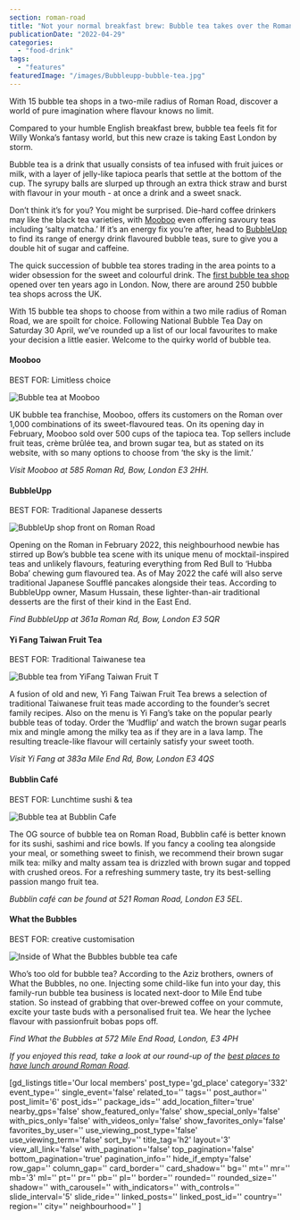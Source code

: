 ```yaml
---
section: roman-road
title: "Not your normal breakfast brew: Bubble tea takes over the Roman"
publicationDate: "2022-04-29"
categories: 
  - "food-drink"
tags: 
  - "features"
featuredImage: "/images/Bubbleupp-bubble-tea.jpg"
---
```


With 15 bubble tea shops in a two-mile radius of Roman Road, discover a world of pure imagination where flavour knows no limit. 

Compared to your humble English breakfast brew, bubble tea feels fit for Willy Wonka’s fantasy world, but this new craze is taking East London by storm. 

Bubble tea is a drink that usually consists of tea infused with fruit juices or milk, with a layer of jelly-like tapioca pearls that settle at the bottom of the cup. The syrupy balls are slurped up through an extra thick straw and burst with flavour in your mouth - at once a drink and a sweet snack.

Don’t think it’s for you? You might be surprised. Die-hard coffee drinkers may like the black tea varieties, with [Mooboo](https://romanroadlondon.com/mooboo-bubble-tea-open/) even offering savoury teas including ‘salty matcha.’ If it’s an energy fix you’re after, head to [BubbleUpp](https://romanroadlondon.com/bubbleupp-bubble-tea-open/) to find its range of energy drink flavoured bubble teas, sure to give you a double hit of sugar and caffeine.   

The quick succession of bubble tea stores trading in the area points to a wider obsession for the sweet and colourful drink. The [first bubble tea shop](https://www.bbc.co.uk/news/magazine-28640188#:~:text=Assad%20Khan%2C%20a%20former%20investment%20banker%2C%20opened%20the%20UK%27s%20first%20bubble%20tea%20shop%20in%20Soho%2C%20London%2C%20in%202011.) opened over ten years ago in London. Now, there are around 250 bubble tea shops across the UK.

With 15 bubble tea shops to choose from within a two mile radius of Roman Road, we are spoilt for choice. Following National Bubble Tea Day on Saturday 30 April, we’ve rounded up a list of our local favourites to make your decision a little easier. Welcome to the quirky world of bubble tea.

#### Mooboo

BEST FOR: Limitless choice

![Bubble tea at Mooboo](/images/mooboo-bubble-tea-1024x683.jpg)

UK bubble tea franchise, Mooboo, offers its customers on the Roman over 1,000 combinations of its sweet-flavoured teas. On its opening day in February, Mooboo sold over 500 cups of the tapioca tea. Top sellers include fruit teas, crème brûlée tea, and brown sugar tea, but as stated on its website, with so many options to choose from ‘the sky is the limit.’   

_Visit Mooboo at 585 Roman Rd, Bow, London E3 2HH._

#### BubbleUpp

BEST FOR: Traditional Japanese desserts

![BubbleUp shop front on Roman Road](/images/bubble-up-shop-1024x683.jpg)

Opening on the Roman in February 2022, this neighbourhood newbie has stirred up Bow’s bubble tea scene with its unique menu of mocktail-inspired teas and unlikely flavours, featuring everything from Red Bull to ‘Hubba Boba’ chewing gum flavoured tea. As of May 2022 the café will also serve traditional Japanese Soufflé pancakes alongside their teas. According to BubbleUpp owner, Masum Hussain, these lighter-than-air traditional desserts are the first of their kind in the East End.

_Find BubbleUpp at 361a Roman Rd, Bow, London E3 5QR_

#### Yi Fang Taiwan Fruit Tea

BEST FOR: Traditional Taiwanese tea 

![Bubble tea from YiFang Taiwan Fruit T](/images/yifang-bubble-tea-1024x683.jpg)

A fusion of old and new, Yi Fang Taiwan Fruit Tea brews a selection of traditional Taiwanese fruit teas made according to the founder’s secret family recipes. Also on the menu is Yi Fang’s take on the popular pearly bubble teas of today. Order the ‘Mudflip’ and watch the brown sugar pearls mix and mingle among the milky tea as if they are in a lava lamp. The resulting treacle-like flavour will certainly satisfy your sweet tooth. 

_Visit Yi Fang at 383a Mile End Rd, Bow, London E3 4QS_

#### Bubblin Café

BEST FOR: Lunchtime sushi & tea

![Bubble tea at Bubblin Cafe](/images/bubblin-cafe-bubble-tea-1024x683.jpg)

The OG source of bubble tea on Roman Road, Bubblin café is better known for its sushi, sashimi and rice bowls. If you fancy a cooling tea alongside your meal, or something sweet to finish, we recommend their brown sugar milk tea: milky and malty assam tea is drizzled with brown sugar and topped with crushed oreos. For a refreshing summery taste, try its best-selling passion mango fruit tea.

_Bubblin café can be found at 521 Roman Road, London E3 5EL._

#### What the Bubbles

BEST FOR: creative customisation

![Inside of What the Bubbles bubble tea cafe](/images/what-the-bubbles-bubble-tea-4-1024x683.jpg)

Who’s too old for bubble tea? According to the Aziz brothers, owners of What the Bubbles, no one. Injecting some child-like fun into your day, this family-run bubble tea business is located next-door to Mile End tube station. So instead of grabbing that over-brewed coffee on your commute, excite your taste buds with a personalised fruit tea. We hear the lychee flavour with passionfruit bobas pops off. 

_Find What the Bubbles at 572 Mile End Road, London, E3 4PH_

_If you enjoyed this read, take a look at our round-up of the [best places to have lunch around Roman Road](https://romanroadlondon.com/best-lunch-places/)._

\[gd\_listings title='Our local members' post\_type='gd\_place' category='332' event\_type='' single\_event='false' related\_to='' tags='' post\_author='' post\_limit='6' post\_ids='' package\_ids='' add\_location\_filter='true' nearby\_gps='false' show\_featured\_only='false' show\_special\_only='false' with\_pics\_only='false' with\_videos\_only='false' show\_favorites\_only='false' favorites\_by\_user='' use\_viewing\_post\_type='false' use\_viewing\_term='false' sort\_by='' title\_tag='h2' layout='3' view\_all\_link='false' with\_pagination='false' top\_pagination='false' bottom\_pagination='true' pagination\_info='' hide\_if\_empty='false' row\_gap='' column\_gap='' card\_border='' card\_shadow='' bg='' mt='' mr='' mb='3' ml='' pt='' pr='' pb='' pl='' border='' rounded='' rounded\_size='' shadow='' with\_carousel='' with\_indicators='' with\_controls='' slide\_interval='5' slide\_ride='' linked\_posts='' linked\_post\_id='' country='' region='' city='' neighbourhood='' \]
